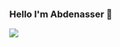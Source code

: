 ### Hello I'm Abdenasser 👋
<a href="https://www.linkedin.com/in/abdenasser-samdi-b55447122/"><img src="https://img.shields.io/badge/-LinkedIn-0072b1?&style=for-the-badge&logo=linkedin&logoColor=white" /></a>

<!--
**IcabodeCrane/IcabodeCrane** is a ✨ _special_ ✨ repository because its `README.md` (this file) appears on your GitHub profile.

Here are some ideas to get you started:

- 🔭 I’m currently working on ...
- 🌱 I’m currently learning ...
- 👯 I’m looking to collaborate on ...
- 🤔 I’m looking for help with ...
- 💬 Ask me about ...
- 📫 How to reach me: ...
- 😄 Pronouns: ...
- ⚡ Fun fact: ...
-->

